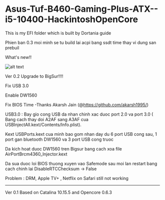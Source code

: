 # Asus-Tuf-B460-Gaming-Plus-ATX--i5-10400-HackintoshOpenCore
This is my EFI folder which is built by Dortania guide

Phien ban 0.3 moi minh se tu build lai acpi bang ssdt time thay vi dung san prebuil

What's new!!

![alt text](https://github.com/hmthang96/Asus-Tuf-B460-Gaming-Plus-ATX--i5-10400-HackintoshOpenCore/blob/main/pictures/Bigsur.png?raw=true)


Ver 0.2
Upgrade to BigSur!!!!

Fix USB 3.0

Enable DW1560

Fix BIOS Time -Thanks Akarsh Jain (@https://github.com/akarsh1995/)

USB3.0 : Bay gio cong USB da nhan chinh xac duoc port 2.0 va port 3.0 ( Bang cach thay doi A2AF sang A3AF cua USBInjectAll.kext/Contents/Info.plist).

Kext USBPorts.kext cua minh bao gom nhan day du 6 port USB cong sau, 1 port gan bluetooth DW1560 va 3 port USB cong truoc

Da kich hoat duoc DW1560 tren Bigsur bang cach xoa file AirPortBrcm4360_Injector.kext

Da sua duoc loi BIOS thuong xuyen vao Safemode sau moi lan restart bang cach chinh lai DisableRTCChecksum -> False

Problem : DRM, Apple TV+ , Netflix on Safari still not working
____________________________________________
Ver 0.1
Based on Catalina 10.15.5 and Opencore 0.6.3
